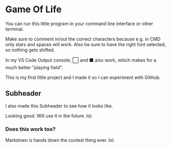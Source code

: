 # Game Of Life

You can run this little program in your command line interface or other terminal.

Make sure to comment in/out the correct characters because e.g. in CMD only stars and spaces will work.
Also be sure to have the right font selected, so nothing gets shifted.

In my VS Code Output console, ⬜ and ⬛ also work, which makes for a much better "playing field".

This is my first little project and I made it so I can experiment with GitHub.

## Subheader

I also made this Subheader to see how it looks like.

Looking good. Will use it in the future. lol.

### Does this work too?

Markdown is hands down the coolest thing ever. lol.
